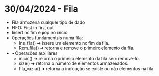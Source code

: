 # 30/04/2024 - Fila

* Fila armazena qualquer tipo de dado
* FIFO: First in first out
* Insert no fim e pop no início
* Operações fundamentais numa fila:
  * Ins_fila() ➔ insere um elemento no fim da fila.
  * Rem_fila() ➔ retorna e remove o primeiro elemento
    da fila.
* • Operações auxiliares:
  * inicio() ➔ retorna o primeiro elemento da fila sem
    removê-lo.
  * size() ➔ retorna o número de elementos
    armazenados.
  * fila_vazia() ➔ retorna a indicação se existe ou não
    elementos na fila.

